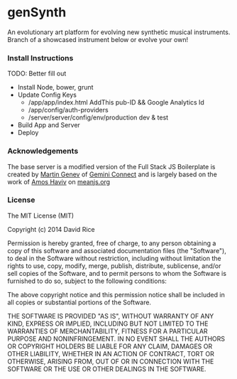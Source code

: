 genSynth
========

An evolutionary art platform for evolving new synthetic musical instruments.
Branch of a showcased instrument below or evolve your own!

### Install Instructions
TODO: Better fill out
 - Install Node, bower, grunt
 - Update Config Keys
   - /app/app/index.html AddThis pub-ID && Google Analytics Id
   - /app/config/auth-providers
   - /server/server/config/env/production dev & test
 - Build App and Server
 - Deploy


### Acknowledgements
The base server is a modified version of the Full Stack JS Boilerplate is created by [Martin Genev](http://www.twitter.com/cyberseer) of [Gemini Connect](http://www.geminiconnect.com) and is largely based on the work of [Amos Haviv](https://twitter.com/amoshaviv) on [meanjs.org](http://www.meanjs.org)

### License
The MIT License (MIT)

Copyright (c) 2014 David Rice

Permission is hereby granted, free of charge, to any person obtaining a copy
of this software and associated documentation files (the "Software"), to deal
in the Software without restriction, including without limitation the rights
to use, copy, modify, merge, publish, distribute, sublicense, and/or sell
copies of the Software, and to permit persons to whom the Software is
furnished to do so, subject to the following conditions:

The above copyright notice and this permission notice shall be included in
all copies or substantial portions of the Software.

THE SOFTWARE IS PROVIDED "AS IS", WITHOUT WARRANTY OF ANY KIND, EXPRESS OR
IMPLIED, INCLUDING BUT NOT LIMITED TO THE WARRANTIES OF MERCHANTABILITY,
FITNESS FOR A PARTICULAR PURPOSE AND NONINFRINGEMENT. IN NO EVENT SHALL THE
AUTHORS OR COPYRIGHT HOLDERS BE LIABLE FOR ANY CLAIM, DAMAGES OR OTHER
LIABILITY, WHETHER IN AN ACTION OF CONTRACT, TORT OR OTHERWISE, ARISING FROM,
OUT OF OR IN CONNECTION WITH THE SOFTWARE OR THE USE OR OTHER DEALINGS IN
THE SOFTWARE.
